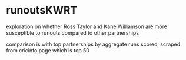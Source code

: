 # runoutsKWRT
exploration on whether Ross Taylor and Kane Williamson are more susceptible to runouts compared to other partnerships

comparison is with top partnerships by aggregate runs scored, scraped from cricinfo page which is top 50
